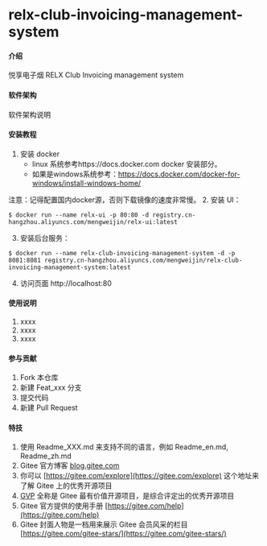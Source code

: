 # relx-club-invoicing-management-system

#### 介绍
悦享电子烟 RELX Club Invoicing management system

#### 软件架构
软件架构说明


#### 安装教程

1.  安装 docker
    * linux 系统参考https://docs.docker.com docker 安装部分。
    * 如果是windows系统参考：https://docs.docker.com/docker-for-windows/install-windows-home/
    
注意：记得配置国内docker源，否则下载镜像的速度非常慢。
2.  安装 UI：
````
$ docker run --name relx-ui -p 80:80 -d registry.cn-hangzhou.aliyuncs.com/mengweijin/relx-ui:latest
````
3.  安装后台服务：
````
$ docker run --name relx-club-invoicing-management-system -d -p 8081:8081 registry.cn-hangzhou.aliyuncs.com/mengweijin/relx-club-invoicing-management-system:latest
````
4. 访问页面 http://localhost:80

#### 使用说明

1.  xxxx
2.  xxxx
3.  xxxx

#### 参与贡献

1.  Fork 本仓库
2.  新建 Feat_xxx 分支
3.  提交代码
4.  新建 Pull Request


#### 特技

1.  使用 Readme\_XXX.md 来支持不同的语言，例如 Readme\_en.md, Readme\_zh.md
2.  Gitee 官方博客 [blog.gitee.com](https://blog.gitee.com)
3.  你可以 [https://gitee.com/explore](https://gitee.com/explore) 这个地址来了解 Gitee 上的优秀开源项目
4.  [GVP](https://gitee.com/gvp) 全称是 Gitee 最有价值开源项目，是综合评定出的优秀开源项目
5.  Gitee 官方提供的使用手册 [https://gitee.com/help](https://gitee.com/help)
6.  Gitee 封面人物是一档用来展示 Gitee 会员风采的栏目 [https://gitee.com/gitee-stars/](https://gitee.com/gitee-stars/)
